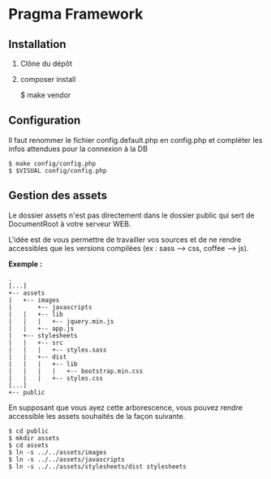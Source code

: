 # Pragma Framework

## Installation

1. Clône du dépôt

2. composer install

	$ make vendor

## Configuration

Il faut renommer le fichier config.default.php en config.php et compléter les infos attendues pour la connexion à la DB

	$ make config/config.php
	$ $VISUAL config/config.php

## Gestion des assets

Le dossier assets n'est pas directement dans le dossier public qui sert de DocumentRoot à votre serveur WEB.

L'idée est de vous permettre de travailler vos sources et de ne rendre accessibles que les versions compilées (ex : sass --> css, coffee --> js).

__Exemple :__

	.
	[...]
	+-- assets
	|   +-- images
	|		+-- javascripts
	|   |   +-- lib
	|   |   |   +-- jquery.min.js
	|   |   +-- app.js
	|   +-- stylesheets
	|   |   +-- src
	|   |   |   +-- styles.sass
	|   |   +-- dist
	|   |   |   +-- lib
	|   |   |   |   +-- bootstrap.min.css
	|   |   |   +-- styles.css
	[...]
	+-- public

En supposant que vous ayez cette arborescence, vous pouvez rendre accessible les assets souhaités de la façon suivante.

	$ cd public
	$ mkdir assets
	$ cd assets
	$ ln -s ../../assets/images
	$ ln -s ../../assets/javascripts
	$ ln -s ../../assets/stylesheets/dist stylesheets
